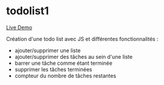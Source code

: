 # todolist1

[Live Demo](https://j-codepro.github.io/todolist1/)

Création d'une todo list avec JS et différentes fonctionnalités :
- ajouter/supprimer une liste
- ajouter/supprimer des tâches au sein d'une liste
- barrer une tâche comme étant terminée
- supprimer les tâches terminées
- compteur du nombre de tâches restantes
